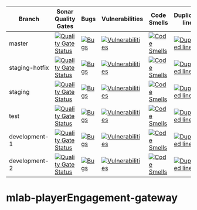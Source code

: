 | Branch | Sonar Quality Gates | Bugs | Vulnerabilities | Code Smells | Duplicated lines |
| --- | --- | --- | --- | --- | --- |
| master 		| [![Quality Gate Status](https://sonarcloud.io/api/project_badges/measure?branch=master&project=business-technology_mlab-playerEngagement-gateway&metric=alert_status&token=5b8ef504b37145eb650944000da8133459fff3d0)](https://sonarcloud.io/dashboard?id=business-technology_mlab-playerEngagement-gateway&branch=master) | [![Bugs](https://sonarcloud.io/api/project_badges/measure?branch=master&project=business-technology_mlab-playerEngagement-gateway&metric=bugs&token=5b8ef504b37145eb650944000da8133459fff3d0)](https://sonarcloud.io/dashboard?id=business-technology_mlab-playerEngagement-gateway&branch=master) | [![Vulnerabilities](https://sonarcloud.io/api/project_badges/measure?branch=master&project=business-technology_mlab-playerEngagement-gateway&metric=vulnerabilities&token=5b8ef504b37145eb650944000da8133459fff3d0)](https://sonarcloud.io/dashboard?idbusiness-technology_mlab-playerEngagement-gateway&branch=master) | [![Code Smells](https://sonarcloud.io/api/project_badges/measure?branch=master&project=business-technology_mlab-playerEngagement-gateway&metric=code_smells&token=5b8ef504b37145eb650944000da8133459fff3d0)](https://sonarcloud.io/dashboard?idbusiness-technology_mlab-playerEngagement-gateway&branch=master) | [![Duplicated lines](https://sonarcloud.io/api/project_badges/measure?branch=master&project=business-technology_mlab-playerEngagement-gateway&metric=duplicated_lines_density&token=5b8ef504b37145eb650944000da8133459fff3d0)](https://sonarcloud.io/dashboard?idbusiness-technology_mlab-playerEngagement-gateway&branch=master) |
| staging-hotfix 		| [![Quality Gate Status](https://sonarcloud.io/api/project_badges/measure?branch=staging-hotfix&project=business-technology_mlab-playerEngagement-gateway&metric=alert_status&token=5b8ef504b37145eb650944000da8133459fff3d0)](https://sonarcloud.io/dashboard?id=business-technology_mlab-playerEngagement-gateway&branch=staging-hotfix) | [![Bugs](https://sonarcloud.io/api/project_badges/measure?branch=staging-hotfix&project=business-technology_mlab-playerEngagement-gateway&metric=bugs&token=5b8ef504b37145eb650944000da8133459fff3d0)](https://sonarcloud.io/dashboard?id=business-technology_mlab-playerEngagement-gateway&branch=staging-hotfix) | [![Vulnerabilities](https://sonarcloud.io/api/project_badges/measure?branch=staging-hotfix&project=business-technology_mlab-playerEngagement-gateway&metric=vulnerabilities&token=5b8ef504b37145eb650944000da8133459fff3d0)](https://sonarcloud.io/dashboard?idbusiness-technology_mlab-playerEngagement-gateway&branch=staging-hotfix) | [![Code Smells](https://sonarcloud.io/api/project_badges/measure?branch=staging-hotfix&project=business-technology_mlab-playerEngagement-gateway&metric=code_smells&token=5b8ef504b37145eb650944000da8133459fff3d0)](https://sonarcloud.io/dashboard?idbusiness-technology_mlab-playerEngagement-gateway&branch=staging-hotfix) | [![Duplicated lines](https://sonarcloud.io/api/project_badges/measure?branch=staging-hotfix&project=business-technology_mlab-playerEngagement-gateway&metric=duplicated_lines_density&token=5b8ef504b37145eb650944000da8133459fff3d0)](https://sonarcloud.io/dashboard?idbusiness-technology_mlab-playerEngagement-gateway&branch=staging-hotfix) | 
| staging 		| [![Quality Gate Status](https://sonarcloud.io/api/project_badges/measure?branch=staging&project=business-technology_mlab-playerEngagement-gateway&metric=alert_status&token=5b8ef504b37145eb650944000da8133459fff3d0)](https://sonarcloud.io/dashboard?id=business-technology_mlab-playerEngagement-gateway&branch=staging) | [![Bugs](https://sonarcloud.io/api/project_badges/measure?branch=staging&project=business-technology_mlab-playerEngagement-gateway&metric=bugs&token=5b8ef504b37145eb650944000da8133459fff3d0)](https://sonarcloud.io/dashboard?id=business-technology_mlab-playerEngagement-gateway&branch=staging) | [![Vulnerabilities](https://sonarcloud.io/api/project_badges/measure?branch=staging&project=business-technology_mlab-playerEngagement-gateway&metric=vulnerabilities&token=5b8ef504b37145eb650944000da8133459fff3d0)](https://sonarcloud.io/dashboard?idbusiness-technology_mlab-playerEngagement-gateway&branch=staging) | [![Code Smells](https://sonarcloud.io/api/project_badges/measure?branch=staging&project=business-technology_mlab-playerEngagement-gateway&metric=code_smells&token=5b8ef504b37145eb650944000da8133459fff3d0)](https://sonarcloud.io/dashboard?idbusiness-technology_mlab-playerEngagement-gateway&branch=staging) | [![Duplicated lines](https://sonarcloud.io/api/project_badges/measure?branch=staging&project=business-technology_mlab-playerEngagement-gateway&metric=duplicated_lines_density&token=5b8ef504b37145eb650944000da8133459fff3d0)](https://sonarcloud.io/dashboard?idbusiness-technology_mlab-playerEngagement-gateway&branch=staging) |
| test 		| [![Quality Gate Status](https://sonarcloud.io/api/project_badges/measure?branch=test&project=business-technology_mlab-playerEngagement-gateway&metric=alert_status&token=5b8ef504b37145eb650944000da8133459fff3d0)](https://sonarcloud.io/dashboard?id=business-technology_mlab-playerEngagement-gateway&branch=test) | [![Bugs](https://sonarcloud.io/api/project_badges/measure?branch=test&project=business-technology_mlab-playerEngagement-gateway&metric=bugs&token=5b8ef504b37145eb650944000da8133459fff3d0)](https://sonarcloud.io/dashboard?id=business-technology_mlab-playerEngagement-gateway&branch=test) | [![Vulnerabilities](https://sonarcloud.io/api/project_badges/measure?branch=test&project=business-technology_mlab-playerEngagement-gateway&metric=vulnerabilities&token=5b8ef504b37145eb650944000da8133459fff3d0)](https://sonarcloud.io/dashboard?idbusiness-technology_mlab-playerEngagement-gateway&branch=test) | [![Code Smells](https://sonarcloud.io/api/project_badges/measure?branch=test&project=business-technology_mlab-playerEngagement-gateway&metric=code_smells&token=5b8ef504b37145eb650944000da8133459fff3d0)](https://sonarcloud.io/dashboard?idbusiness-technology_mlab-playerEngagement-gateway&branch=test) | [![Duplicated lines](https://sonarcloud.io/api/project_badges/measure?branch=test&project=business-technology_mlab-playerEngagement-gateway&metric=duplicated_lines_density&token=5b8ef504b37145eb650944000da8133459fff3d0)](https://sonarcloud.io/dashboard?idbusiness-technology_mlab-playerEngagement-gateway&branch=test) |
| development-1 		| [![Quality Gate Status](https://sonarcloud.io/api/project_badges/measure?branch=development-1&project=business-technology_mlab-playerEngagement-gateway&metric=alert_status&token=5b8ef504b37145eb650944000da8133459fff3d0)](https://sonarcloud.io/dashboard?id=business-technology_mlab-playerEngagement-gateway&branch=development-1) | [![Bugs](https://sonarcloud.io/api/project_badges/measure?branch=development-1&project=business-technology_mlab-playerEngagement-gateway&metric=bugs&token=5b8ef504b37145eb650944000da8133459fff3d0)](https://sonarcloud.io/dashboard?id=business-technology_mlab-playerEngagement-gateway&branch=development-1) | [![Vulnerabilities](https://sonarcloud.io/api/project_badges/measure?branch=development-1&project=business-technology_mlab-playerEngagement-gateway&metric=vulnerabilities&token=5b8ef504b37145eb650944000da8133459fff3d0)](https://sonarcloud.io/dashboard?idbusiness-technology_mlab-playerEngagement-gateway&branch=development-1) | [![Code Smells](https://sonarcloud.io/api/project_badges/measure?branch=development-1&project=business-technology_mlab-playerEngagement-gateway&metric=code_smells&token=5b8ef504b37145eb650944000da8133459fff3d0)](https://sonarcloud.io/dashboard?idbusiness-technology_mlab-playerEngagement-gateway&branch=development-1) | [![Duplicated lines](https://sonarcloud.io/api/project_badges/measure?branch=development-1&project=business-technology_mlab-playerEngagement-gateway&metric=duplicated_lines_density&token=5b8ef504b37145eb650944000da8133459fff3d0)](https://sonarcloud.io/dashboard?idbusiness-technology_mlab-playerEngagement-gateway&branch=development-1) |
| development-2 		| [![Quality Gate Status](https://sonarcloud.io/api/project_badges/measure?branch=development-2&project=business-technology_mlab-playerEngagement-gateway&metric=alert_status&token=5b8ef504b37145eb650944000da8133459fff3d0)](https://sonarcloud.io/dashboard?id=business-technology_mlab-playerEngagement-gateway&branch=development-2) | [![Bugs](https://sonarcloud.io/api/project_badges/measure?branch=development-2&project=business-technology_mlab-playerEngagement-gateway&metric=bugs&token=5b8ef504b37145eb650944000da8133459fff3d0)](https://sonarcloud.io/dashboard?id=business-technology_mlab-playerEngagement-gateway&branch=development-2) | [![Vulnerabilities](https://sonarcloud.io/api/project_badges/measure?branch=development-2&project=business-technology_mlab-playerEngagement-gateway&metric=vulnerabilities&token=5b8ef504b37145eb650944000da8133459fff3d0)](https://sonarcloud.io/dashboard?idbusiness-technology_mlab-playerEngagement-gateway&branch=development-2) | [![Code Smells](https://sonarcloud.io/api/project_badges/measure?branch=development-2&project=business-technology_mlab-playerEngagement-gateway&metric=code_smells&token=5b8ef504b37145eb650944000da8133459fff3d0)](https://sonarcloud.io/dashboard?idbusiness-technology_mlab-playerEngagement-gateway&branch=development-2) | [![Duplicated lines](https://sonarcloud.io/api/project_badges/measure?branch=development-2&project=business-technology_mlab-playerEngagement-gateway&metric=duplicated_lines_density&token=5b8ef504b37145eb650944000da8133459fff3d0)](https://sonarcloud.io/dashboard?idbusiness-technology_mlab-playerEngagement-gateway&branch=development-2) |

# mlab-playerEngagement-gateway

